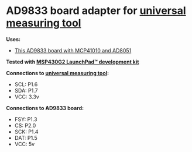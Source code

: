 # AD9833 board adapter for [universal measuring tool](https://github.com/sergz72/ARM/tree/master/stm32f401_meter)

**Uses:**
- [This AD9833 board with MCP41010 and AD8051](https://www.amazon.de/gp/product/B0838T3PN8)

**Tested with [MSP430G2 LaunchPad™ development kit](https://www.ti.com/tool/MSP-EXP430G2)**

**Connections to [universal measuring tool](https://github.com/sergz72/ARM/tree/master/stm32f401_meter):**
- SCL: P1.6
- SDA: P1.7
- VCC: 3.3v

**Connections to AD9833 board:**
- FSY: P1.3
- CS: P2.0
- SCK: P1.4
- DAT: P1.5
- VCC: 5v
